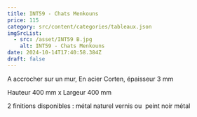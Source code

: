 ```yaml
---
title: INT59 - Chats Menkouns
price: 115
category: src/content/categories/tableaux.json
imgSrcList:
  - src: /asset/INT59 B.jpg
    alt: INT59 - Chats Menkouns
date: 2024-10-14T17:40:58.384Z
draft: false
---
```


A accrocher sur un mur, En acier Corten, épaisseur 3 mm

Hauteur 400 mm  x Largeur 400 mm

2 finitions disponibles : métal naturel vernis ou  peint noir métal
